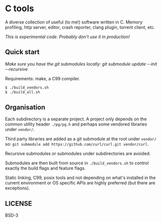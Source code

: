 # C tools

A diverse collection of useful (to me!) software written in C. Memory profiling, http server, editor, crash reporter, clang plugin, torrent client, etc.

*This is experimental code. Probably don't use it in production!*

## Quick start

*Make sure you have the git submodules locally: git submodule update --init --recursive*

Requirements: make, a C99 compiler.

```sh
$ ./build_vendors.sh
$ ./build_all.sh
```

## Organisation

Each subdirectory is a separate project. A project only depends on the common utility header `./pg/pg.h` and perhaps some vendored libraries under `vendor/`.

Third party libraries are added as a git submodule at the root under `vendor/` so: `git submodule add https://github.com/curl/curl.git vendor/curl`.

Recursive submodules or submodules under subdirectories are avoided.

Submodules are then built from source in `./build_vendors.sh` to control exactly the build flags and feature flags.

Static linking, C99, posix tools and not depending on what's installed in the current environment or OS specific APIs are highly preferred (but there are exceptions).

## LICENSE 

BSD-3
